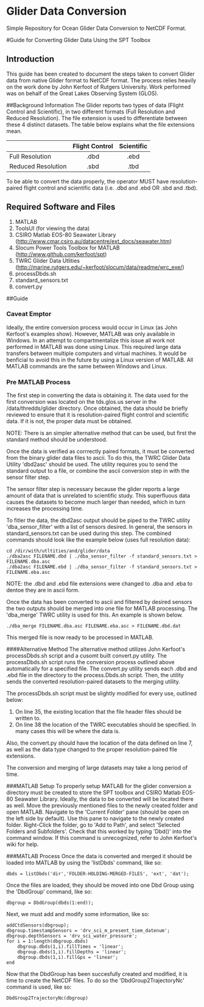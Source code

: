 Glider Data Conversion
===========

Simple Repository for Ocean Glider Data Conversion to NetCDF Format.  

#Guide for Converting Glider Data Using the SPT Toolbox

## Introduction
This guide has been created to document the steps taken to convert Glider data from native Glider format to NetCDF format.  The process relies heavily on the work done by John Kerfoot of Rutgers University.  Work performed was on behalf of the Great Lakes Observing System (GLOS).  

##Background Information
The Glider reports two types of data (Flight Control and Scientific), in two different formats (Full Resolution and Reduced Resolution).  The file extension is used to differentiate between these 4 distinct datasets.  The table below explains what the file extensions mean.

|                    | Flight Control | Scientific |
| ------------------ |:--------------:| :---------:|
| Full Resolution    |      .dbd      |     .ebd   |
| Reduced Resolution |      .sbd      |     .tbd   |

To be able to convert the data properly, the operator MUST have resolution-paired flight control and scientific data (i.e. .dbd and .ebd OR .sbd and .tbd).  

## Required Software and Files
1. MATLAB
2. ToolsUI (for viewing the data)
3. CSIRO Matlab EOS-80 Seawater Library (http://www.cmar.csiro.au/datacentre/ext_docs/seawater.htm)
4. Slocum Power Tools Toolbox for MATLAB (http://www.github.com/kerfoot/spt)
5. TWRC Glider Data Utlities (http://marine.rutgers.edu/~kerfoot/slocum/data/readme/wrc_exe/)
6. processDbds.sh
7. standard_sensors.txt
8. convert.py

##Guide
### Caveat Emptor
Ideally, the entire conversion process would occur in Linux (as John Kerfoot's examples show).  However, MATLAB was only available in Windows.  In an attempt to compartmentalize this issue all work not performed in MATLAB was done using Linux.  This required large data transfers between multiple computers and virtual machines.  It would be benficial to avoid this in the future by using a Linux version of MATLAB.
All MATLAB commands are the same between Windows and Linux.

### Pre MATLAB Process
The first step in converting the data is obtaining it.  The data used for the first conversion was located on the tds.glos.us server in the /data/thredds/glider directory.  Once obtained, the data should be briefly reviewed to ensure that it is resolution-paired flight control and scientific data.  If it is not, the proper data must be obtained.

NOTE: There is an simpler alternative method that can be used, but first the standard method should be understood.  

Once the data is verified as corrrectly paired formats, it must be converted from the binary glider data files to ascii.  To do this, the TWRC Glider Data Utility 'dbd2asc' should be used.  The utility requires you to send the standard output to a file, or combine the ascii conversion step in with the sensor filter step.

The sensor filter step is necessary because the glider reports a large amount of data that is unrelated to scientific study.  This superfluous data causes the datasets to become much larger than needed, which in turn increases the processing time.

To fitler the data, the dbd2asc output should be piped to the TWRC utility 'dba_sensor_filter' with a list of sensors desired.  In general, the sensors in standard_sensors.txt can be used during this step.  The combined commands should look like the example below (uses full resolution data):

```linux
cd /dir/with/utltities/and/glider/data
./dba2asc FILENAME.dbd | ./dba_sensor_filter -f standard_sensors.txt > FILENAME.dba.asc
./dba2asc FILENAME.ebd | ./dba_sensor_filter -f standard_sensors.txt > FILENAME.eba.asc
```

NOTE: the .dbd and .ebd file extensions were changed to .dba and .eba to dentoe they are in ascii form.


Once the data has been converted to ascii and filtered by desired sensors the two outputs should be merged into one file for MATLAB processing.  The 'dba_merge' TWRC utility is used for this.  An example is shown below.  

```linux
./dba_merge FILENAME.dba.asc FILENAME.eba.asc > FILENAME.dbd.dat
```

This merged file is now ready to be processed in MATLAB.  

####Alternative Method
The alternative method utilizes John Kerfoot's processDbds.sh script and a cusomt built convert.py utility.  The processDbds.sh script runs the conversion process outlined above automatically for a specified file.  The convert.py utility sends each .dbd and .ebd file in the directory to the process.Dbds.sh script.  Then, the utility sends the converted resolution-paired datasets to the merging utility.  

The processDbds.sh script must be slightly modified for every use, outlined below:  

1. On line  35, the existing location that the file header files should be written to.  
2. On line 38 the location of the TWRC executables should be specified.  In many cases this will be where the data is.  

Also, the convert.py should have the location of the data defined on line 7, as well as the data type changed to the proper resolution-paired file extensions.

The conversion and merging of large datasets may take a long period of time.

###MATLAB Setup
To properly setup MATLAB for the glider conversion a directory must be created to store the SPT toolbox and CSIRO Matlab EOS-80 Seawater Library.  Ideally, the data to be converted will be located there as well.  Move the previously mentioned files to the newly created folder and open MATLAB.  Navigate to the 'Current Folder' pane (should be open on the left side by default).  Use this pane to navigate to the newly created folder.  Right-Click the folder, go to 'Add to Path', and select 'Selected Folders and Subfolders'.  Check that this worked by typing 'Dbd()' into the command window.  If this command is unrecognized, refer to John Kerfoot's wiki for help.

###MATLAB Process
Once the data is converted and merged it should be loaded into MATLAB by using the 'listDbds' command, like so:  

```
dbds = listDbds('dir','FOLDER-HOLDING-MERGED-FILES', 'ext', 'dat');
```

Once the files are loaded, they should be moved into one Dbd Group using the 'DbdGroup' command, like so:

```
dbgroup = DbdGroup(dbds(1:end));
```

Next, we must add and modify some information, like so:

```
addCtdSensors(dbgroup);
dbgroup.timestampSensors = 'drv_sci_m_present_tiem_datenum';
dbgroup.depthSensors = 'drv_sci_water_pressure';
for i = 1:length(dbgroup.dbds)
    dbgroup.dbds(1,i).fillTimes = 'linear';
    dbgroup.dbds(1,i).fillDepths = 'linear';
    dbgroup.dbds(1,i).fillGps = 'linear';
end
```

Now that the DbdGroup has been succesfully created and modified, it is time to create the NetCDF files.  To do so the 'DbdGroup2TrajectoryNc' command is used, like so:

```
DbdGroup2TrajectoryNc(dbgroup)
```

    



